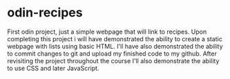# odin-recipes
First odin project, just a simple webpage that will link to recipes.
Upon completing this project i will have demonstrated the ability to create a static webpage with lists using basic HTML.
I'll have also demonstrated the ability to commit changes to git and upload my finished code to my github. 
After revisiting the project throughout the course I'll also demonstrate the ability to use CSS and later JavaScript.